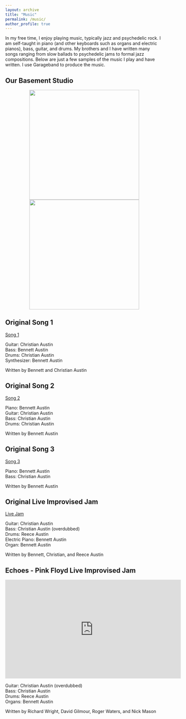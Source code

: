 ```yaml
---
layout: archive
title: "Music"
permalink: /music/
author_profile: true
---
```


In my free time, I enjoy playing music, typically jazz and psychedelic rock. I am self-taught in piano (and other keyboards such as organs and electric pianos), 
bass, guitar, and drums. My brothers and I have written many songs ranging from slow ballads to psychedelic jams to formal jazz compositions. Below are just a few samples of the music I play and have written. I use Garageband to produce the music.

## Our Basement Studio
<p align="center">
  <img width="350" src="https://user-images.githubusercontent.com/93623304/140553083-47784a00-a9e0-4e13-91c1-ecfec21c87c2.png" />
  <img width="350" src="https://user-images.githubusercontent.com/93623304/179870293-00eb3510-b68b-4ab5-a285-1e6aa67a54e8.png" />
</p>

## Original Song 1

[Song 1](https://user-images.githubusercontent.com/93623304/140575978-469ff94d-e9b5-4719-83b1-7764485b61a5.mp4)

Guitar: Christian Austin<br/>
Bass: Bennett Austin<br/>
Drums: Christian Austin<br/>
Synthesizer: Bennett Austin<br/>

Written by Bennett and Christian Austin

## Original Song 2

[Song 2](https://user-images.githubusercontent.com/93623304/140599867-05ee1a09-48f1-4bc5-856c-d53a1819a7f6.mp4)

Piano: Bennett Austin<br/>
Guitar: Christian Austin<br/>
Bass: Christian Austin<br/>
Drums: Christian Austin<br/>

Written by Bennett Austin

## Original Song 3

[Song 3](https://user-images.githubusercontent.com/93623304/140599902-b15c45ef-5a4a-4377-b903-1010416e0ad0.mp4)

Piano: Bennett Austin<br/>
Bass: Christian Austin<br/>

Written by Bennett Austin

## Original Live Improvised Jam

[Live Jam](https://user-images.githubusercontent.com/93623304/140576939-966ec358-541a-463c-a918-754621744317.mp4)

Guitar: Christian Austin<br/>
Bass: Christian Austin (overdubbed)<br/>
Drums: Reece Austin<br/>
Electric Piano: Bennett Austin<br/>
Organ: Bennett Austin<br/>

Written by Bennett, Christian, and Reece Austin

## Echoes - Pink Floyd Live Improvised Jam
<p align="center">
  <iframe width="560" height="315" src="https://www.youtube.com/embed/77H_VFMou3U" title="YouTube video player" frameborder="0" allow="accelerometer; autoplay; clipboard-write; encrypted-media; gyroscope; picture-in-picture" allowfullscreen></iframe>
</p>

Guitar: Christian Austin (overdubbed)<br/>
Bass: Christian Austin<br/>
Drums: Reece Austin<br/>
Organs: Bennett Austin<br/>

Written by Richard Wright, David Gilmour, Roger Waters, and Nick Mason
